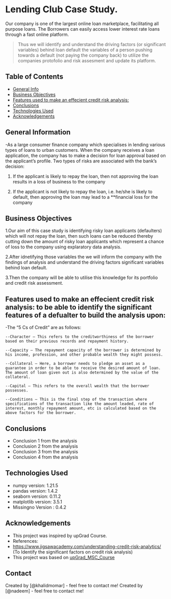 # Lending Club Case Study.
Our company is one of the largest online loan marketplace, facilitating all purpose loans. The Borrowers can easily access lower interest rate loans through a fast online platform. 
> Thus we will identify and understand the driving factors (or significant variables) behind loan default the variables of a person pushing towards a default (not paying the company back) to utilize the companies protofolio and risk assesment and update its platform.

## Table of Contents
* [General Info](#general-information)
* [Business Objectives](#business-objectives)
* [Features used to make an effecient credit risk analysis:](#features-used)
* [Conclusions](#conclusions)
* [Technologies Used](#technologies-used)
* [Acknowledgements](#acknowledgements)


## General Information
      
-As a large consumer finance company which specialises in lending various types of loans to urban customers. When the company receives a loan application, the company has to make a decision for loan approval based on the applicant’s profile. Two types of risks are associated with the bank’s decision:

1. If the applicant is likely to repay the loan, then not approving the loan results in a loss of business to the company

2. If the applicant is not likely to repay the loan, i.e. he/she is likely to default, then approving the loan may lead to a **financial loss for the company

## Business Objectives

1.Our aim of this case study is identifying risky loan applicants (defaulters) which will not repay the loan, then such loans can be reduced thereby cutting down the amount of risky loan applicants which represent a chance of loss to the company using explaratory data analysis.

2.After idnetifying those variables the we will inform the company with the findings of analysis and understand the driving factors significant variables behind loan default. 

3.Then the company will be able to utilise this knowledge for its portfolio and credit risk assessment.

## Features used to make an effecient credit risk analysis: to be able to identify the significant features of a defualter to build the analysis upon:
-The “5 Cs of Credit” are as follows: 

    --Character – This refers to the creditworthiness of the borrower based on their previous records and repayment history.

    --Capacity – The repayment capacity of the borrower is determined by his income, profession, and other probable wealth they might possess. 

    --Collateral – Here, a borrower needs to pledge an asset as a guarantee in order to be able to receive the desired amount of loan. The amount of loan given out is also determined by the value of the collateral.

    --Capital – This refers to the overall wealth that the borrower possesses.
    
    --Conditions – This is the final step of the transaction where specifications of the transaction like the amount leaded, rate of interest, monthly repayment amount, etc is calculated based on the above factors for the borrower. 

## Conclusions
- Conclusion 1 from the analysis
- Conclusion 2 from the analysis
- Conclusion 3 from the analysis
- Conclusion 4 from the analysis

<!-- You don't have to answer all the questions - just the ones relevant to your project. -->


## Technologies Used
- numpy version: 1.21.5
- pandas version: 1.4.2
- seaborn version: 0.11.2
- matplotlib version: 3.5.1
- Missingno Version : 0.4.2



## Acknowledgements
- This project was inspired by upGrad Course.
- References:
- https://www.jigsawacademy.com/understanding-credit-risk-analytics/ (To Identify the significant factors on credit risk analysis)
- This project was based on [upGrad_MSC_Course](https://learn.upgrad.com/course/3074/segment/24517/151163/464327/2407657)


## Contact
Created by [@khalidmomar] - feel free to contact me!
Created by [@nadeem] - feel free to contact me!
